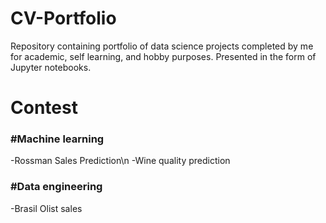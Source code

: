 # CV-Portfolio
Repository containing portfolio of data science projects completed by me for academic, self learning, and hobby purposes. Presented in the form of Jupyter notebooks.
# Contest
### #Machine learning
-Rossman Sales Prediction\n
-Wine quality prediction

### #Data engineering
-Brasil Olist sales
